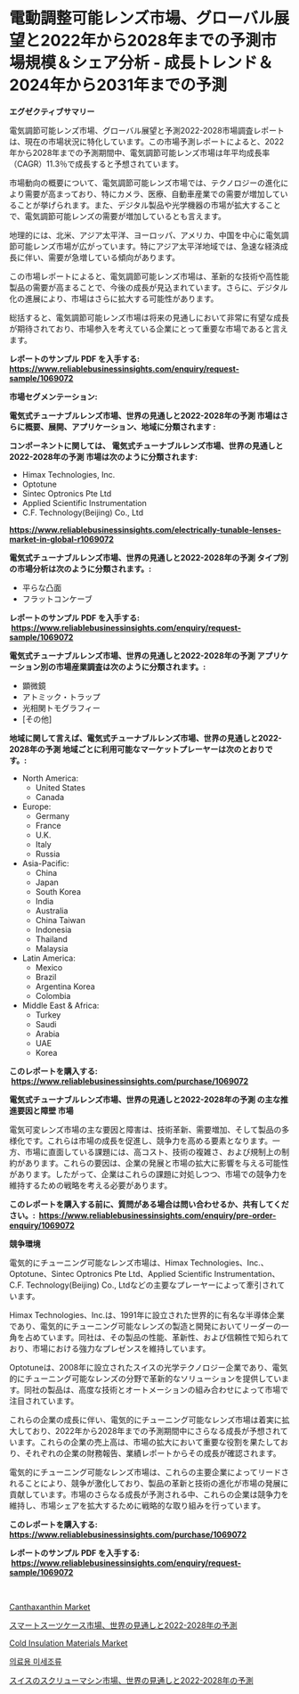 <p><h1>電動調整可能レンズ市場、グローバル展望と2022年から2028年までの予測市場規模＆シェア分析 - 成長トレンド＆2024年から2031年までの予測</h1></p><p><strong>エグゼクティブサマリー</strong></p>
<p><p>電気調節可能レンズ市場、グローバル展望と予測2022-2028市場調査レポートは、現在の市場状況に特化しています。この市場予測レポートによると、2022年から2028年までの予測期間中、電気調節可能レンズ市場は年平均成長率（CAGR）11.3％で成長すると予想されています。</p><p>市場動向の概要について、電気調節可能レンズ市場では、テクノロジーの進化により需要が高まっており、特にカメラ、医療、自動車産業での需要が増加していることが挙げられます。また、デジタル製品や光学機器の市場が拡大することで、電気調節可能レンズの需要が増加しているとも言えます。</p><p>地理的には、北米、アジア太平洋、ヨーロッパ、アメリカ、中国を中心に電気調節可能レンズ市場が広がっています。特にアジア太平洋地域では、急速な経済成長に伴い、需要が急増している傾向があります。</p><p>この市場レポートによると、電気調節可能レンズ市場は、革新的な技術や高性能製品の需要が高まることで、今後の成長が見込まれています。さらに、デジタル化の進展により、市場はさらに拡大する可能性があります。</p><p>総括すると、電気調節可能レンズ市場は将来の見通しにおいて非常に有望な成長が期待されており、市場参入を考えている企業にとって重要な市場であると言えます。</p></p>
<p><strong>レポートのサンプル PDF を入手する: <a href="https://www.reliablebusinessinsights.com/enquiry/request-sample/1069072">https://www.reliablebusinessinsights.com/enquiry/request-sample/1069072</a></strong></p>
<p><strong>市場セグメンテーション:</strong></p>
<p><strong> 電気式チューナブルレンズ市場、世界の見通しと2022-2028年の予測 市場はさらに概要、展開、アプリケーション、地域に分類されます :</strong></p>
<p><strong>コンポーネントに関しては、 電気式チューナブルレンズ市場、世界の見通しと2022-2028年の予測 市場は次のように分類されます: &nbsp;</strong></p>
<p><ul><li>Himax Technologies, Inc.</li><li>Optotune</li><li>Sintec Optronics Pte Ltd</li><li>Applied Scientific Instrumentation</li><li>C.F. Technology(Beijing) Co., Ltd</li></ul></p>
<p><strong><a href="https://www.reliablebusinessinsights.com/electrically-tunable-lenses-market-in-global-r1069072">https://www.reliablebusinessinsights.com/electrically-tunable-lenses-market-in-global-r1069072</a></strong></p>
<p><strong> 電気式チューナブルレンズ市場、世界の見通しと2022-2028年の予測 タイプ別の市場分析は次のように分類されます。:</strong></p>
<p><ul><li>平らな凸面</li><li>フラットコンケーブ</li></ul></p>
<p><strong>レポートのサンプル PDF を入手する: &nbsp;<a href="https://www.reliablebusinessinsights.com/enquiry/request-sample/1069072">https://www.reliablebusinessinsights.com/enquiry/request-sample/1069072</a></strong></p>
<p><strong> 電気式チューナブルレンズ市場、世界の見通しと2022-2028年の予測 アプリケーション別の市場産業調査は次のように分類されます。:</strong></p>
<p><ul><li>顕微鏡</li><li>アトミック・トラップ</li><li>光相関トモグラフィー</li><li>[その他]</li></ul></p>
<p><strong>地域に関して言えば、電気式チューナブルレンズ市場、世界の見通しと2022-2028年の予測 地域ごとに利用可能なマーケットプレーヤーは次のとおりです。:</strong></p>
<p><ul>
    <li>
        North America:
        <ul>
            <li>United States</li>
            <li>Canada</li>
        </ul>
    </li>
    <li>
        Europe:
        <ul>
            <li>Germany</li>
            <li>France</li>
            <li>U.K.</li>
            <li>Italy</li>
            <li>Russia</li>
        </ul>
    </li>
    <li>
        Asia-Pacific:
        <ul>
            <li>China</li>
            <li>Japan</li>
            <li>South Korea</li>
            <li>India</li>
            <li>Australia</li>
            <li>China Taiwan</li>
            <li>Indonesia</li>
            <li>Thailand</li>
            <li>Malaysia</li>
        </ul>
    </li>
    <li>
        Latin America:
        <ul>
            <li>Mexico</li>
            <li>Brazil</li>
            <li>Argentina Korea</li>
            <li>Colombia</li>
        </ul>
    </li>
    <li>
        Middle East & Africa:
        <ul>
            <li>Turkey</li>
            <li>Saudi</li>
            <li>Arabia</li>
            <li>UAE</li>
            <li>Korea</li>
        </ul>
    </li>
    </ul></p>
<p><strong>このレポートを購入する: &nbsp;<a href="https://www.reliablebusinessinsights.com/purchase/1069072">https://www.reliablebusinessinsights.com/purchase/1069072</a></strong></p>
<p><strong>電気式チューナブルレンズ市場、世界の見通しと2022-2028年の予測 の主な推進要因と障壁 市場</strong></p>
<p><p>電気可変レンズ市場の主な要因と障害は、技術革新、需要増加、そして製品の多様化です。これらは市場の成長を促進し、競争力を高める要素となります。一方、市場に直面している課題には、高コスト、技術の複雑さ、および規制上の制約があります。これらの要因は、企業の発展と市場の拡大に影響を与える可能性があります。したがって、企業はこれらの課題に対処しつつ、市場での競争力を維持するための戦略を考える必要があります。</p></p>
<p><strong>このレポートを購入する前に、質問がある場合は問い合わせるか、共有してください。:&nbsp; <a href="https://www.reliablebusinessinsights.com/enquiry/pre-order-enquiry/1069072">https://www.reliablebusinessinsights.com/enquiry/pre-order-enquiry/1069072</a></strong></p>
<p><strong>競争環境</strong></p>
<p><p>電気的にチューニング可能なレンズ市場は、Himax Technologies、Inc.、Optotune、Sintec Optronics Pte Ltd、Applied Scientific Instrumentation、C.F. Technology(Beijing) Co., Ltdなどの主要なプレーヤーによって牽引されています。</p><p>Himax Technologies、Inc.は、1991年に設立された世界的に有名な半導体企業であり、電気的にチューニング可能なレンズの製造と開発においてリーダーの一角を占めています。同社は、その製品の性能、革新性、および信頼性で知られており、市場における強力なプレゼンスを維持しています。</p><p>Optotuneは、2008年に設立されたスイスの光学テクノロジー企業であり、電気的にチューニング可能なレンズの分野で革新的なソリューションを提供しています。同社の製品は、高度な技術とオートメーションの組み合わせによって市場で注目されています。</p><p>これらの企業の成長に伴い、電気的にチューニング可能なレンズ市場は着実に拡大しており、2022年から2028年までの予測期間中にさらなる成長が予想されています。これらの企業の売上高は、市場の拡大において重要な役割を果たしており、それぞれの企業の財務報告、業績レポートからその成長が確認されます。</p><p>電気的にチューニング可能なレンズ市場は、これらの主要企業によってリードされることにより、競争が激化しており、製品の革新と技術の進化が市場の発展に貢献しています。市場のさらなる成長が予測される中、これらの企業は競争力を維持し、市場シェアを拡大するために戦略的な取り組みを行っています。</p></p>
<p><strong>このレポートを購入する: &nbsp; <a href="https://www.reliablebusinessinsights.com/purchase/1069072">https://www.reliablebusinessinsights.com/purchase/1069072</a></strong></p>
<p><strong>レポートのサンプル PDF を入手する: &nbsp;<a href="https://www.reliablebusinessinsights.com/enquiry/request-sample/1069072">https://www.reliablebusinessinsights.com/enquiry/request-sample/1069072</a></strong><strong></strong></p>
<p>&nbsp;</p>
<p><p><a href="https://github.com/angeliabkratze/Market-Research-Report-List-1/blob/main/canthaxanthin-market.md">Canthaxanthin Market</a></p><p><a href="https://github.com/zjkmgcs938405/Market-Research-Report-List-2/blob/main/9208988130575.md">スマートスーツケース市場、世界の見通しと2022-2028年の予測</a></p><p><a href="https://github.com/EveKerluke2023/Market-Research-Report-List-1/blob/main/cold-insulation-materials-market.md">Cold Insulation Materials Market</a></p><p><a href="https://github.com/dollarearner151/Market-Research-Report-List-1/blob/main/3008125118920.md">의료용 미세조류</a></p><p><a href="https://github.com/mohamedbakry57/Market-Research-Report-List-4/blob/main/5431094130574.md">スイスのスクリューマシン市場、世界の見通しと2022-2028年の予測</a></p></p>